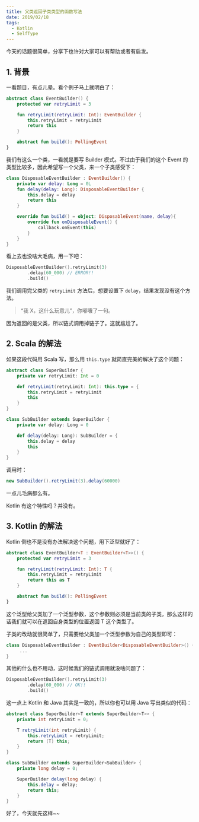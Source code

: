 ```yaml
---
title: 父类返回子类类型的函数写法
date: 2019/02/18
tags:
  - Kotlin
  - SelfType
---
```


今天的话题很简单，分享下也许对大家可以有帮助或者有启发。

## 1. 背景

一看题目，有点儿晕。看个例子马上就明白了：

```kotlin
abstract class EventBuilder() {
    protected var retryLimit = 3

    fun retryLimit(retryLimit: Int): EventBuilder {
        this.retryLimit = retryLimit
        return this
    }

    abstract fun build(): PollingEvent
}
```

我们有这么一个类，一看就是要写 Builder 模式。不过由于我们的这个 Event 的类型比较多，因此希望写一个父类，来一个子类感受下：

```kotlin
class DisposableEventBuilder : EventBuilder() {
    private var delay: Long = 0L
    fun delay(delay: Long): DisposableEventBuilder {
        this.delay = delay
        return this
    }

    override fun build() = object: DisposableEvent(name, delay){
        override fun onDisposableEvent() {
            callback.onEvent(this)
        }
    }
}
```

看上去也没啥大毛病，用一下吧：

```kotlin
DisposableEventBuilder().retryLimit(3)
        .delay(60_000) // ERROR!! 
        .build()
```
我们调用完父类的 `retryLimit` 方法后，想要设置下 `delay`，结果发现没有这个方法。

> “我 X，这什么玩意儿”，你嘟囔了一句。

<!--more-->

因为返回的是父类，所以链式调用掉链子了。这就尴尬了。

## 2. Scala 的解法

如果这段代码用 Scala 写，那么用 `this.type` 就简直完美的解决了这个问题：

```scala
abstract class SuperBuilder {
    private var retryLimit: Int = 0

    def retryLimit(retryLimit: Int): this.type = {
        this.retryLimit = retryLimit
        this
    }
}

class SubBuilder extends SuperBuilder {
    private var delay: Long = 0

    def delay(delay: Long): SubBuilder = {
        this.delay = delay
        this
    }
}
```

调用时：

```scala
new SubBuilder().retryLimit(3).delay(60000)
```

一点儿毛病都么有。

Kotlin 有这个特性吗？并没有。

## 3. Kotlin 的解法

Kotlin 倒也不是没有办法解决这个问题，用下泛型就好了：

```kotlin
abstract class EventBuilder<T : EventBuilder<T>>() {
    protected var retryLimit = 3

    fun retryLimit(retryLimit: Int): T {
        this.retryLimit = retryLimit
        return this as T
    }

    abstract fun build(): PollingEvent
}
```

这个泛型给父类加了一个泛型参数，这个参数则必须是当前类的子类，那么这样的话我们就可以在返回自身类型的位置返回 T 这个类型了。

子类的改动就很简单了，只需要给父类加一个泛型参数为自己的类型即可：

```kotlin
class DisposableEventBuilder : EventBuilder<DisposableEventBuilder>() {
     ...
}
```

其他的什么也不用动，这时候我们的链式调用就没啥问题了：

```kotlin
DisposableEventBuilder().retryLimit(3)
        .delay(60_000) // OK!!
        .build()
```

这一点上 Kotlin 和 Java 其实是一致的，所以你也可以用 Java 写出类似的代码：

```java
abstract class SuperBuilder<T extends SuperBuilder<T>> {
    private int retryLimit = 0;

    T retryLimit(int retryLimit) {
        this.retryLimit = retryLimit;
        return (T) this;
    }
}

class SubBuilder extends SuperBuilder<SubBuilder> {
    private long delay = 0;

    SuperBuilder delay(long delay) {
        this.delay = delay;
        return this;
    }
}
```

好了，今天就先这样~~



